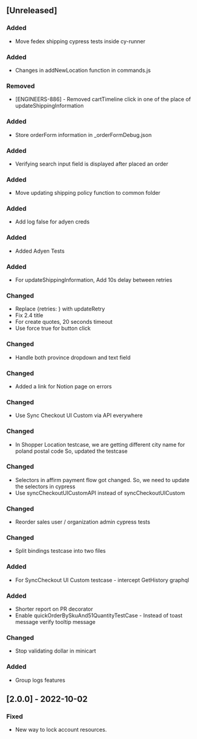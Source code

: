 ## [Unreleased]

### Added
- Move fedex shipping cypress tests inside cy-runner

### Added
- Changes in addNewLocation function in commands.js

### Removed
- [ENGINEERS-886] - Removed cartTimeline click in one of the place of updateShippingInformation

### Added
- Store orderForm information in _orderFormDebug.json

### Added
- Verifying search input field is displayed after placed an order

### Added
- Move updating shipping policy function to common folder

### Added
- Add log false for adyen creds

### Added
- Added Adyen Tests

### Added
- For updateShippingInformation, Add 10s delay between retries

### Changed
- Replace {retries: } with updateRetry
- Fix 2.4 title
- For create quotes, 20 seconds timeout
- Use force true for button click

### Changed
- Handle both province dropdown and text field

### Changed
- Added a link for Notion page on errors

### Changed
- Use Sync Checkout UI Custom via API everywhere

### Changed
- In Shopper Location testcase, we are getting different city name for poland postal code
So, updated the testcase

### Changed
- Selectors in affirm payment flow got changed. So, we need to update the selectors in cypress
- Use syncCheckoutUICustomAPI instead of syncCheckoutUICustom 

### Changed
- Reorder sales user / organization admin cypress tests

### Changed
- Split bindings testcase into two files

### Added
- For SyncCheckout UI Custom testcase - intercept GetHistory graphql

### Added
- Shorter report on PR decorator
- Enable quickOrderBySkuAnd51QuantityTestCase - Instead of toast message verify tooltip message

### Changed
- Stop validating dollar in minicart

### Added
- Group logs features

## [2.0.0] - 2022-10-02

### Fixed
- New way to lock account resources.